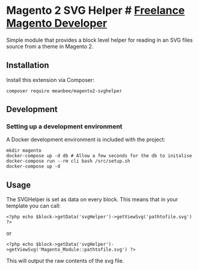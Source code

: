 # Magento 2 SVG Helper # [Freelance Magento Developer](https://www.phpfreelanceprogrammer.com/magento-programmer.html)

Simple module that provides a block level helper for reading in an SVG files source from a theme in Magento 2.

## Installation

Install this extension via Composer:

```
composer require meanbee/magento2-svghelper
```

## Development

### Setting up a development environment

A Docker development environment is included with the project:

```
mkdir magento
docker-compose up -d db # Allow a few seconds for the db to initalise
docker-compose run --rm cli bash /src/setup.sh
docker-compose up -d
```

## Usage

The SVGHelper is set as data on every block. This means that in your template you can call:

```<?php echo $block->getData('svgHelper')->getViewSvg('pathtofile.svg') ?>```

or

```<?php echo $block->getData('svgHelper')->getViewSvg('Magento_Module::pathtofile.svg') ?>```

This will output the raw contents of the svg file.
